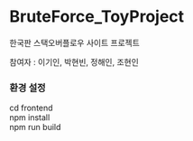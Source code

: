 ﻿# BruteForce_ToyProject  
한국판 스택오버플로우 사이트 프로젝트  
  
참여자 : 이기인, 박현빈, 정해인, 조현인<br/>
  
### 환경 설정  
cd frontend  
npm install  
npm run build  
